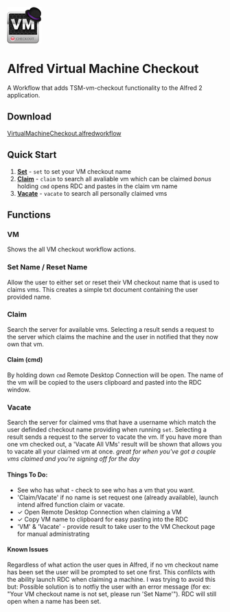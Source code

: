 ![VM Checkout Icon](resources/img/icon.png "VM Checkout")
# Alfred Virtual Machine Checkout

A Workflow that adds TSM-vm-checkout functionality to the Alfred 2 application.

## Download

[VirtualMachineCheckout.alfredworkflow](resources/exports/VirtualMachineCheckout.alfredworkflow)

## Quick Start
1. [__Set__](#set-name--reset-name) - `set` to set your VM checkout name
2. [__Claim__](#claim) - `claim` to search all avaliable vm which can be claimed *bonus* holding `cmd` opens RDC and pastes in the claim vm name
3. [__Vacate__](#vacate) - `vacate` to search all personally claimed vms

## Functions

### VM
Shows the all VM checkout workflow actions. 
### Set Name / Reset Name
Allow the user to either set or reset their VM checkout name that is used to claims vms. This creates a simple txt document containing the user provided name.
### Claim 
Search the server for available vms.  Selecting a result sends a request to the server which claims the machine and the user in notified that they now own that vm. 
#### Claim (cmd)
By holding down `cmd` Remote Desktop Connection will be open.  The name of the vm will be copied to the users clipboard and pasted into the RDC window.
### Vacate 
Search the server for claimed vms that have a username which match the user definded checkout name providing when running `set`.  Selecting a result sends a request to the server to vacate the vm.
If you have more than one vm checked out, a 'Vacate All VMs' result will be shown that allows you to vacate all your claimed vm at once. *great for when you've got a couple vms claimed and you're signing off for the day*

#### Things To Do:
- See who has what - check to see who has a vm that you want.
- 'Claim/Vacate' if no name is set request one (already available), launch intend alfred function claim or vacate.
- &#x2713; Open Remote Desktop Connection when claiming a VM
- &#x2713; Copy VM name to clipboard for easy pasting into the RDC
- 'VM' & 'Vacate' - provide result to take user to the VM Checkout page for manual administrating 

#### Known Issues
Regardless of what action the user ques in Alfred, if no vm checkout name has been set the user will be prompted to set one first. This confilcts with the ability launch RDC when claiming a machine.  I was trying to avoid this but: Possible solution is to notfiy the user with an error message (for ex: "Your VM checkout name is not set, please run 'Set Name'").  RDC will still open when a name has been set.  
